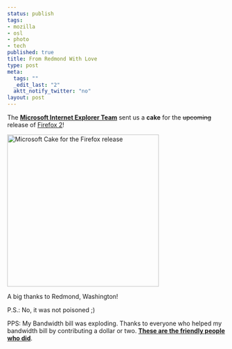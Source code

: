 ```yaml
--- 
status: publish
tags: 
- mozilla
- osl
- photo
- tech
published: true
title: From Redmond With Love
type: post
meta: 
  tags: ""
  _edit_last: "2"
  aktt_notify_twitter: "no"
layout: post
---
```

The <strong><a href="http://blogs.msdn.com/ie/">Microsoft Internet Explorer Team</a></strong> sent us a <strong>cake</strong> for the <del datetime="2006-10-24T23:18:54+00:00">upcoming</del> release of <a href="http://getfirefox.com/">Firefox 2</a>!
<!--more-->
<!-- was: /media/wp/2006/10/fromredmondwithlove.jpg -->
<a class="imagelink" href="http://www.flickr.com/photos/jollyjake/278562314/" title="Microsoft Cake for the Firefox release"><img id="image115" src="http://static.flickr.com/118/278562314_14716c0232.jpg" alt="Microsoft Cake for the Firefox release" class="center" width="350" /></a>

A big thanks to Redmond, Washington!

P.S.: No, it was not poisoned ;)

PPS: My Bandwidth bill was exploding. Thanks to everyone who helped my bandwidth bill by contributing a dollar or two. <a href="http://fredericiana.com/mozilla-cake-bandwidth-donations/"><strong>These are the friendly people who did</strong></a>.
